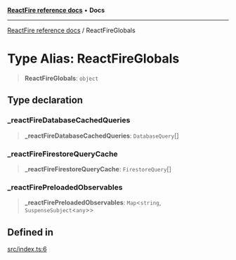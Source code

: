 [**ReactFire reference docs**](../README.md) • **Docs**

***

[ReactFire reference docs](../README.md) / ReactFireGlobals

# Type Alias: ReactFireGlobals

> **ReactFireGlobals**: `object`

## Type declaration

### \_reactFireDatabaseCachedQueries

> **\_reactFireDatabaseCachedQueries**: `DatabaseQuery`[]

### \_reactFireFirestoreQueryCache

> **\_reactFireFirestoreQueryCache**: `FirestoreQuery`[]

### \_reactFirePreloadedObservables

> **\_reactFirePreloadedObservables**: `Map`\<`string`, `SuspenseSubject`\<`any`\>\>

## Defined in

[src/index.ts:6](https://github.com/Synapski/reactfire/blob/main/src/index.ts#L6)

